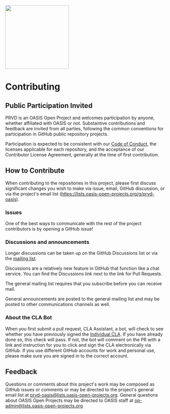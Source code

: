 <img src="artwork/prvd.png" width="200">

# Contributing

## Public Participation Invited

PRVD is an OASIS Open Project and welcomes participation by anyone, whether affiliated with OASIS or not. Substantive contributions and feedback are invited from all parties, following the common conventions for participation in GitHub public repository projects.

Participation is expected to be consistent with our [Code of Conduct](./CODE-OF-CONDUCT.md), the licenses applicable for each repository, and the acceptance of our Contributor License Agreement, generally at the time of first contribution. 

## How to Contribute

When contributing to the repositories in this project, please first discuss significant changes you wish to make via issue, email, GitHub discussion, or via the project's email list (https://lists.oasis-open-projects.org/g/prvd-oasis).

### Issues

One of the best ways to communicate with the rest of the project contributors is by opening a GitHub issue!

### Discussions and announcements

Longer discussions can be taken up on the GitHub Discussions list or via the [mailing list](https://lists.oasis-open-projects.org/g/prvd-oasis). 

Discussions are a relatively new feature in GitHub that function like a chat service. You can find the Discussions link next to the link for Pull Requests. 

The general mailing list requires that you subscribe before you can receive mail. 

General announcements are posted to the general mailing list and may be posted to other communications channels as well. 

### About the CLA Bot

When you first submit a pull request, CLA Assistant, a bot, will check to see whether you have previously signed the [Individual CLA](https://github.com/oasis-open-projects/documentation/blob/master/policy/clas-and-special-covenant.md). If you have already done so, this check will pass. If not, the bot will comment on the PR with a link and instruction for you to click and sign the CLA electronically via GitHub. If you use different GitHub accounts for work and personal use, please make sure you are signed in to the correct account.

## Feedback

Questions or comments about this project's work may be composed as GitHub issues or comments or may be directed to the project's general email list at prvd-oasis@lists.oasis-open-projects.org. General questions about OASIS Open Projects may be directed to OASIS staff at op-admin@lists.oasis-open-projects.org
